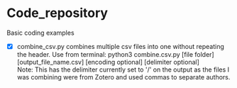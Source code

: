 # Code_repository
Basic coding examples
- [x] combine_csv.py combines multiple csv files into one without repeating the header. Use from terminal: python3 combine.csv.py [file folder] [output_file_name.csv] [encoding optional] [delimiter optional]<br>
Note: This has the delimiter currently set to '/' on the output as the files I was combining were from Zotero and used commas to separate authors. 
